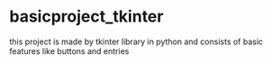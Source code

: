 # basicproject_tkinter
this project is made by tkinter library in python and consists of basic features like buttons and entries
